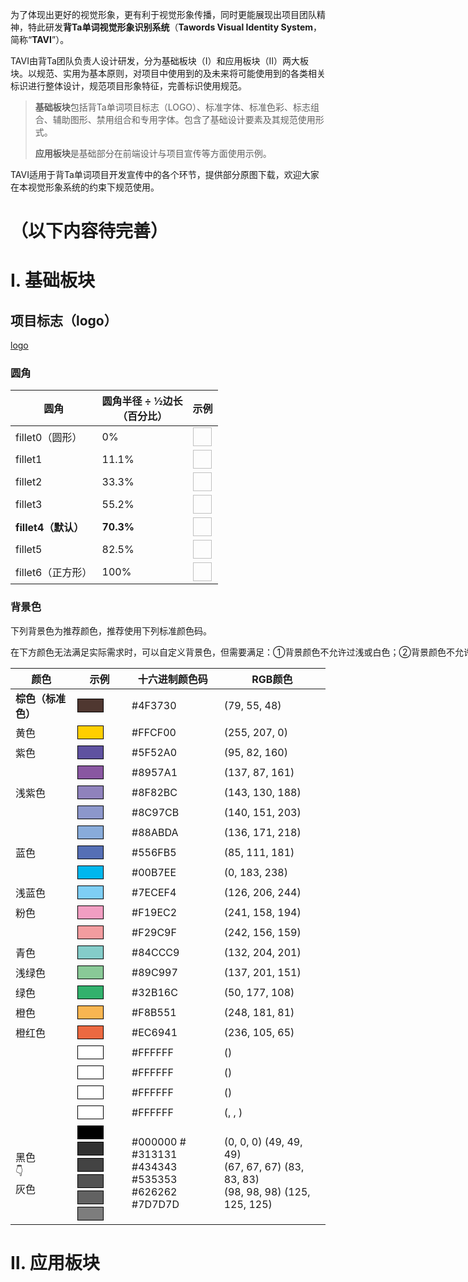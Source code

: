 <!-- ## 视觉形象系统  {docsify-ignore} -->

为了体现出更好的视觉形象，更有利于视觉形象传播，同时更能展现出项目团队精神，特此研发**背Ta单词视觉形象识别系统**（**Tawords Visual Identity System**，简称“**TAVI**”）。

TAVI由背Ta团队负责人设计研发，分为基础板块（Ⅰ）和应用板块（Ⅱ）两大板块。以规范、实用为基本原则，对项目中使用到的及未来将可能使用到的各类相关标识进行整体设计，规范项目形象特征，完善标识使用规范。

> **基础板块**包括背Ta单词项目标志（LOGO）、标准字体、标准色彩、标志组合、辅助图形、禁用组合和专用字体。包含了基础设计要素及其规范使用形式。
>
> **应用板块**是基础部分在前端设计与项目宣传等方面使用示例。

TAVI适用于背Ta单词项目开发宣传中的各个环节，提供部分原图下载，欢迎大家在本视觉形象系统的约束下规范使用。



# （以下内容待完善） <!-- {docsify-ignore} -->


# Ⅰ. 基础板块

## 项目标志（logo）

[logo](../../../include/tavi/backcolor ':include :type=iframe width=100% height=600px')

<nobr>

<style>
    .filletSample {
        width: 30px;
        height: 30px;
    }
</style>

### 圆角


| 圆角                | 圆角半径 ÷ ½边长<br />（百分比） | 示例                                                         |
| ------------------- | -------------------------------- | ------------------------------------------------------------ |
| fillet0（圆形）     | 0%                               | <img class="assetsObject filletSample" objectPath="/v1/tavi/logo/sample/fillet/fillet0.png"> |
| fillet1             | 11.1%                            | <img class="assetsObject filletSample" objectPath="/v1/tavi/logo/sample/fillet/fillet1.png"> |
| fillet2             | 33.3%                            | <img class="assetsObject filletSample" objectPath="/v1/tavi/logo/sample/fillet/fillet2.png"> |
| fillet3             | 55.2%                            | <img class="assetsObject filletSample" objectPath="/v1/tavi/logo/sample/fillet/fillet3.png"> |
| **fillet4（默认）** | **70.3%**                        | <img class="assetsObject filletSample" objectPath="/v1/tavi/logo/sample/fillet/fillet4.png"> |
| fillet5             | 82.5%                            | <img class="assetsObject filletSample" objectPath="/v1/tavi/logo/sample/fillet/fillet5.png"> |
| fillet6（正方形）   | 100%                             | <img class="assetsObject filletSample" objectPath="/v1/tavi/logo/sample/fillet/fillet6.png"> |

<style>
    .colorSample {
        width: 40px;
        height: 20px;
        display: inline-block;
        border: solid 1px black;
        vertical-align: middle;
        margin-top: 2px;
        margin-bottom: 2px;
    }
</style>


###  背景色

下列背景色为推荐颜色，推荐使用下列标准颜色码。

在下方颜色无法满足实际需求时，可以自定义背景色，但需要满足：①背景颜色不允许过浅或白色；②背景颜色不允许过亮过鲜艳。

| 颜色                   | 示例                                                         | 十六进制颜色码                                              | RGB颜色                                                      |
| ---------------------- | ------------------------------------------------------------ | ----------------------------------------------------------- | ------------------------------------------------------------ |
| **棕色（标准色）**     | <div class="colorSample" style="background-color: #4f3730;"></div> | #4F3730                                                     | (79, 55, 48)                                                 |
| 黄色                   | <div class="colorSample" style="background-color: #FFCF00;"></div> | #FFCF00                                                     | (255, 207, 0)                                                |
| 紫色                   | <div class="colorSample" style="background-color: #5F52A0;"></div> | #5F52A0                                                     | (95, 82, 160)                                                |
|                        | <div class="colorSample" style="background-color: #8957A1;"></div> | #8957A1                                                     | (137, 87, 161)                                               |
| 浅紫色                 | <div class="colorSample" style="background-color: #8F82BC;"></div> | #8F82BC                                                     | (143, 130, 188)                                              |
|                        | <div class="colorSample" style="background-color: #8C97CB;"></div> | #8C97CB                                                     | (140, 151, 203)                                              |
|                        | <div class="colorSample" style="background-color: #88ABDA;"></div> | #88ABDA                                                     | (136, 171, 218)                                              |
| 蓝色                   | <div class="colorSample" style="background-color: #556FB5;"></div> | #556FB5                                                     | (85, 111, 181)                                               |
|                        | <div class="colorSample" style="background-color: #00B7EE;"></div> | #00B7EE                                                     | (0, 183, 238)                                                |
| 浅蓝色                 | <div class="colorSample" style="background-color: #7ECEF4;"></div> | #7ECEF4                                                     | (126, 206, 244)                                              |
| 粉色                   | <div class="colorSample" style="background-color: #F19EC2;"></div> | #F19EC2                                                     | (241, 158, 194)                                              |
|                        | <div class="colorSample" style="background-color: #F29C9F;"></div> | #F29C9F                                                     | (242, 156, 159)                                              |
| 青色                   | <div class="colorSample" style="background-color: #84CCC9;"></div> | #84CCC9                                                     | (132, 204, 201)                                              |
| 浅绿色                 | <div class="colorSample" style="background-color: #89C997;"></div> | #89C997                                                     | (137, 201, 151)                                              |
| 绿色                   | <div class="colorSample" style="background-color: #32B16C;"></div> | #32B16C                                                     | (50, 177, 108)                                               |
| 橙色                   | <div class="colorSample" style="background-color: #F8B551;"></div> | #F8B551                                                     | (248, 181, 81)                                               |
| 橙红色                 | <div class="colorSample" style="background-color: #EC6941;"></div> | #EC6941                                                     | (236, 105, 65)                                               |
|                        | <div class="colorSample" style="background-color: #FFFFFF;"></div> | #FFFFFF                                                     | ()                                                           |
|                        | <div class="colorSample" style="background-color: #FFFFFF;"></div> | #FFFFFF                                                     | ()                                                           |
|                        | <div class="colorSample" style="background-color: #FFFFFF;"></div> | #FFFFFF                                                     | ()                                                           |
|                        | <div class="colorSample" style="background-color: #FFFFFF;"></div> | #FFFFFF                                                     | (, , )                                                       |
| 黑色 <br />👇<br />灰色 | <div class="colorSample" style="background-color: #000000;"></div> <div class="colorSample" style="background-color: #313131;"></div><br /><div class="colorSample" style="background-color: #434343;"></div> <div class="colorSample" style="background-color: #535353;"></div><br /><div class="colorSample" style="background-color: #626262;"></div> <div class="colorSample" style="background-color: #7D7D7D;"></div> | #000000 # #313131<br />#434343 #535353<br />#626262 #7D7D7D | (0, 0, 0) (49, 49, 49)<br />(67, 67, 67) (83, 83, 83)<br />(98, 98, 98) (125, 125, 125) |

</nobr>




# Ⅱ. 应用板块

